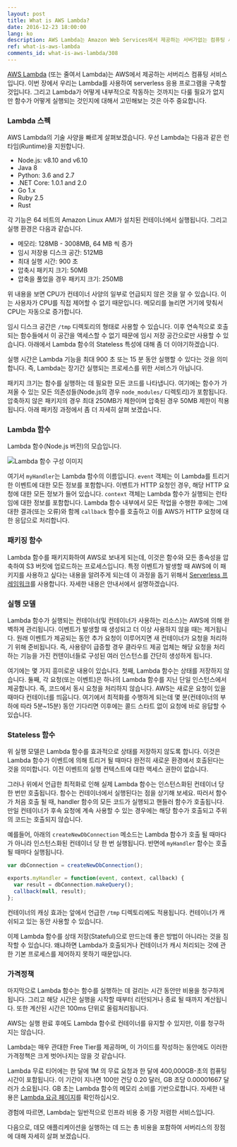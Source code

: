 ```yaml
---
layout: post
title: What is AWS Lambda?
date: 2016-12-23 18:00:00
lang: ko
description: AWS Lambda는 Amazon Web Services에서 제공하는 서버가없는 컴퓨팅 서비스입니다. 이벤트 (예-HTTP 요청)에 응답하도록 요구되는 상태를 저장하지 않는 컨테이너에서 코드 조각 (람다 함수라고 함)을 실행합니다. 기능 실행이 완료되면 컨테이너가 꺼집니다. 사용자는 기능을 실행하는 데 걸리는 시간 동안 만 청구됩니다.
ref: what-is-aws-lambda
comments_id: what-is-aws-lambda/308
---
```


[AWS Lambda](https://aws.amazon.com/lambda/) (또는 줄여서 Lambda)는 AWS에서 제공하는 서버리스 컴퓨팅 서비스입니다. 이번 장에서 우리는 Lambda를 사용하여 serverless 응용 프로그램을 구축할 것입니다. 그리고 Lambda가 어떻게 내부적으로 작동하는 것까지는 다룰 필요가 없지만 함수가 어떻게 실행되는 것인지에 대해서 고민해보는 것은 아주 중요합니다.

### Lambda 스펙 

AWS Lambda의 기술 사양을 빠르게 살펴보겠습니다. 우선 Lambda는 다음과 같은 런타임(Runtime)을 지원합니다.

- Node.js: v8.10 and v6.10
- Java 8
- Python: 3.6 and 2.7
- .NET Core: 1.0.1 and 2.0
- Go 1.x
- Ruby 2.5
- Rust

각 기능은 64 비트의 Amazon Linux AMI가 설치된 컨테이너에서 실행됩니다. 그리고 실행 환경은 다음과 같습니다.

- 메모리: 128MB - 3008MB, 64 MB 씩 증가
- 임시 저장용 디스크 공간: 512MB
- 최대 실행 시간: 900 초 
- 압축시 패키지 크기: 50MB
- 압축을 풀었을 경우 패키지 크기: 250MB

위 내용을 보면 CPU가 컨테이너 사양의 일부로 언급되지 않은 것을 알 수 있습니다. 이는 사용자가 CPU를 직접 제어할 수 없기 때문입니다. 메모리를 늘리면 거기에 맞춰서 CPU는 자동으로 증가합니다.

임시 디스크 공간은 `/tmp` 디렉토리의 형태로 사용할 수 있습니다. 이후 연속적으로 호출되는 함수들에서 이 공간을 액세스할 수 없기 때문에 임시 저장 공간으로만 사용할 수 있습니다. 아래에서 Lambda 함수의 Stateless 특성에 대해 좀 더 이야기하겠습니다.

실행 시간은 Lambda 기능을 최대 900 초 또는 15 분 동안 실행할 수 있다는 것을 의미합니다. 즉, Lambda는 장기간 실행되는 프로세스를 위한 서비스가 아닙니다.

패키지 크기는 함수를 실행하는 데 필요한 모든 코드를 나타냅니다. 여기에는 함수가 가져올 수 있는 모든 의존성들(Node.js의 경우 `node_modules/` 디렉토리)가 포함됩니다. 압축하지 않은 패키지의 경우 최대 250MB가 제한이며 압축된 경우 50MB 제한이 적용됩니다. 아래 패키징 과정에서 좀 더 자세히 살펴 보겠습니다.

### Lambda 함수

Lambda 함수(Node.js 버전)의 모습입니다.


![Lambda 함수 구성 이미지](/assets/anatomy-of-a-lambda-function.png)

여기서 `myHandler`는 Lambda 함수의 이름입니다. `event` 객체는 이 Lambda를 트리거 한 이벤트에 대한 모든 정보를 포함합니다. 이벤트가 HTTP 요청인 경우, 해당 HTTP 요청에 대한 모든 정보가 들어 있습니다. `context` 객체는 Lambda 함수가 실행되는 런타임에 대한 정보를 포함합니다. Lambda 함수 내부에서 모든 작업을 수행한 후에는 그에 대한 결과(또는 오류)와 함께 `callback` 함수를 호출하고 이를 AWS가 HTTP 요청에 대한 응답으로 처리합니다.

### 패키징 함수

Lambda 함수를 패키지화하여 AWS로 보내게 되는데, 이것은 함수와 모든 종속성을 압축하여 S3 버킷에 업로드하는 프로세스입니다. 특정 이벤트가 발생할 때 AWS에 이 패키지를 사용하고 싶다는 내용을 알려주게 되는데 이 과정을 돕기 위해서 [Serverless 프레임워크](https://serverless.com)를 사용합니다. 자세한 내용은 안내서에서 설명하겠습니다.

### 실행 모델 

Lambda 함수가 실행되는 컨테이너(및 컨테이너가 사용하는 리소스)는 AWS에 의해 완벽하게 관리됩니다. 이벤트가 발생할 때 생성되고 더 이상 사용하지 않을 때는 제거됩니다. 원래 이벤트가 제공되는 동안 추가 요청이 이루어지면 새 컨테이너가 요청을 처리하기 위해 준비됩니다. 즉, 사용량이 급증할 경우 클라우드 제공 업체는 해당 요청을 처리하는 기능을 가진 컨텐이너들로 구성된 여러 인스턴스를 간단히 생성하게 됩니다. 

여기에는 몇 가지 흥미로운 내용이 있습니다. 첫째, Lambda 함수는 상태를 저장하지 않습니다. 둘째, 각 요청(또는 이벤트)은 하나의 Lambda 함수를 지닌 단일 인스턴스에서 제공합니다. 즉, 코드에서 동시 요청을 처리하지 않습니다. AWS는 새로운 요청이 있을 때마다 컨테이너를 띄웁니다. 여기에서 최적화를 수행하게 되는데 몇 분(컨테이너의 부하에 따라 5분~15분) 동안 기다리면 이후에는 콜드 스타트 없이 요청에 바로 응답할 수 있습니다.

### Stateless 함수 

위 실행 모델은 Lambda 함수를 효과적으로 상태를 저장하지 않도록 합니다. 이것은 Lambda 함수가 이벤트에 의해 트리거 될 때마다 완전히 새로운 환경에서 호출된다는 것을 의미합니다. 이전 이벤트의 실행 컨텍스트에 대한 액세스 권한이 없습니다.

그러나 위에서 언급한 최적화로 인해 실제 Lambda 함수는 인스턴스화된 컨테이너 당 한 번만 호출됩니다. 함수는 컨테이너에서 실행된다는 점을 상기해 보세요. 따러서 함수가 처음 호출 될 때, handler 함수의 모든 코드가 실행되고 핸들러 함수가 호출됩니다. 만일 컨테이너가 후속 요청에 계속 사용할 수 있는 경우에는 해당 함수가 호출되고 주위의 코드는 호출되지 않습니다.

예를들어, 아래의 `createNewDbConnection` 메소드는 Lambda 함수가 호출 될 때마다가 아니라 인스턴스화된 컨테이너 당 한 번 실행됩니다. 반면에 `myHandler` 함수는 호출 될 때마다 실행됩니다. 


``` javascript
var dbConnection = createNewDbConnection();

exports.myHandler = function(event, context, callback) {
  var result = dbConnection.makeQuery();
  callback(null, result);
};
```

컨테이너의 캐싱 효과는 앞에서 언급한 `/tmp` 디렉토리에도 적용됩니다. 컨테이너가 캐쉬되고 있는 동안 사용할 수 있습니다.

이제 Lambda 함수를 상태 저장(Stateful)으로 만드는데 좋은 방법이 아니라는 것을 짐작할 수 있습니다. 왜냐하면 Lambda가 호출되거나 컨테이너가 캐시 처리되는 것에 관한 기본 프로세스를 제어하지 못하기 때문입니다.


### 가격정책

마지막으로 Lambda 함수는 함수를 실행하는 데 걸리는 시간 동안만 비용을 청구하게 됩니다. 그리고 해당 시간은 실행을 시작할 때부터 리턴되거나 종료 될 때까지 계산됩니다. 또한 계산된 시간은 100ms 단위로 올림처리됩니다.

AWS는 실행 완료 후에도 Lambda 함수로 컨테이너를 유지할 수 있지만, 이를 청구하지는 않습니다.

Lambda는 매우 관대한 Free Tier를 제공하며, 이 가이드를 작성하는 동안에도 이러한 가격정책은 크게 벗어나지는 않을 것 같습니다.

Lambda 무료 티어에는 한 달에 1M 의 무료 요청과 한 달에 400,000GB-초의 컴퓨팅 시간이 포함됩니다. 이 기간이 지나면 100만 건당 0.20 달러, GB 초당 0.00001667 달러가 소요됩니다. GB 초는 Lambda 함수의 메모리 소비를 기반으로합니다. 자세한 내용은 [Lambda 요금 페이지](https://aws.amazon.com/lambda/pricing/)를 확인하십시오.

경험에 따르면, Lambda는 일반적으로 인프라 비용 중 가장 저렴한 서비스입니다.

다음으로, 데모 애플리케이션을 실행하는 데 드는 총 비용을 포함하여 서버리스의 장점에 대해 자세히 살펴 보겠습니다.


